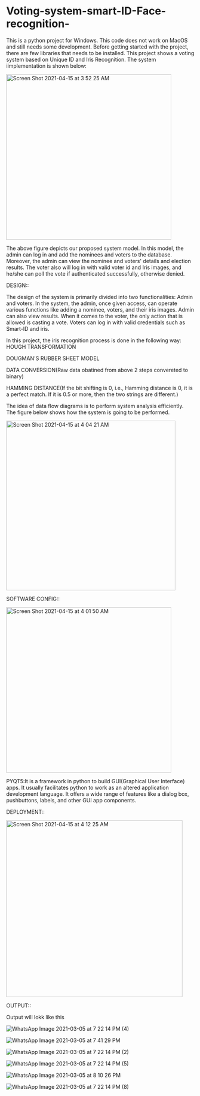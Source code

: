 # Voting-system-smart-ID-Face-recognition-

This is a python project for Windows. This code does not work on MacOS and still needs some development. 
Before getting started with the project, there are few libraries that needs to be installed. 
This project shows a voting system based on Unique ID and Iris Recognition. 
The system iimplementation is shown below:

<img width="442" alt="Screen Shot 2021-04-15 at 3 52 25 AM" src="https://user-images.githubusercontent.com/80937013/114834594-b3b04780-9d9e-11eb-94e3-80bec156950d.png">


The above figure depicts our proposed system model. In this model, the admin can log in and add the nominees and voters to the
database. Moreover, the admin can view the nominee and voters' details and election results. The voter also will log in with valid voter id and Iris images, and he/she can poll the vote if authenticated successfully, otherwise denied. 

DESIGN::

The design of the system is primarily divided into two functionalities: Admin and voters. In the system, the admin, once given access, can operate various functions like adding a nominee, voters, and their iris images. Admin can also view results. When it comes to the voter, the only action that is allowed is casting a vote. Voters can log in with valid credentials such as Smart-ID and iris.

In this project, the iris recognition process is done in the following way:
HOUGH TRANSFORMATION

DOUGMAN'S RUBBER SHEET MODEL

DATA CONVERSION(Raw data obatined from above 2 steps convereted to binary)

HAMMING DISTANCE(If the bit shifting is 0, i.e., Hamming distance is 0, it is a perfect match. If it is 0.5 or more, then the two strings are different.)

The idea of data flow diagrams is to perform system analysis efficiently. The figure below shows how the system is going to be performed.

<img width="453" alt="Screen Shot 2021-04-15 at 4 04 21 AM" src="https://user-images.githubusercontent.com/80937013/114835561-b2334f00-9d9f-11eb-8212-22ce3b69f31f.png">

SOFTWARE CONFIG::

<img width="442" alt="Screen Shot 2021-04-15 at 4 01 50 AM" src="https://user-images.githubusercontent.com/80937013/114835240-5b2d7a00-9d9f-11eb-9505-3ee1a95ffcf1.png">

PYQT5:It is a framework in python to build GUI(Graphical User Interface) apps. It usually facilitates python to work as an altered application development language. It offers a wide range of features like a dialog box, pushbuttons, labels, and other GUI app components.

DEPLOYMENT::

<img width="472" alt="Screen Shot 2021-04-15 at 4 12 25 AM" src="https://user-images.githubusercontent.com/80937013/114836586-d2afd900-9da0-11eb-967f-4731986a4a0c.png">

OUTPUT:: 

Output will lokk like this

![WhatsApp Image 2021-03-05 at 7 22 14 PM (4)](https://user-images.githubusercontent.com/80937013/114836846-0e4aa300-9da1-11eb-92da-52139bca0044.jpeg)


![WhatsApp Image 2021-03-05 at 7 41 29 PM](https://user-images.githubusercontent.com/80937013/114836993-36d29d00-9da1-11eb-81fc-6f02c28b96ab.jpeg)


![WhatsApp Image 2021-03-05 at 7 22 14 PM (2)](https://user-images.githubusercontent.com/80937013/114837095-54076b80-9da1-11eb-82fd-a44e2b6438d3.jpeg)

![WhatsApp Image 2021-03-05 at 7 22 14 PM (5)](https://user-images.githubusercontent.com/80937013/114837122-5ec20080-9da1-11eb-8325-9b2f35ee320d.jpeg)

![WhatsApp Image 2021-03-05 at 8 10 26 PM](https://user-images.githubusercontent.com/80937013/114837192-7305fd80-9da1-11eb-810b-6cd5606d7d32.jpeg)

![WhatsApp Image 2021-03-05 at 7 22 14 PM (8)](https://user-images.githubusercontent.com/80937013/114837156-67b2d200-9da1-11eb-93d8-be9deca73e93.jpeg)

